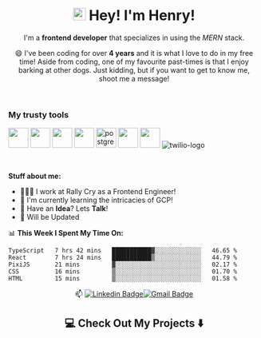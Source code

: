 <h1 align="center"><img src="https://media.giphy.com/media/hvRJCLFzcasrR4ia7z/giphy.gif" width="25px"> Hey! I'm Henry!</h1>

<p align="center">
  I'm a <strong>frontend developer</strong>  that specializes in using the <i>MERN</i> stack.

<p align="center"> 
😄 I've been coding for over <strong>4 years</strong>  and it is what I love to do in my free time! Aside from coding, one of my favourite past-times is that I enjoy barking at other dogs. Just kidding, but if you want to get to know me, shoot me a message! 
</p>

<br>

### My trusty tools
<p> 
  <img src="https://cdn.jsdelivr.net/gh/devicons/devicon@latest/icons/react/react-original.svg" width="40px">
  <img src="https://cdn.jsdelivr.net/gh/devicons/devicon@latest/icons/javascript/javascript-original.svg" width="40px">
  <img src="https://cdn.jsdelivr.net/gh/devicons/devicon@latest/icons/html5/html5-plain.svg" width="40px">
  <img src="https://cdn.jsdelivr.net/gh/devicons/devicon@latest/icons/css3/css3-plain.svg" width="40px">
  <img src="https://res.cloudinary.com/nico1711/image/upload/c_scale,h_30/v1598849660/postgresql_zsfd9p.png" alt="postgres-logo" width="40px">
  <img src="https://cdn.jsdelivr.net/gh/devicons/devicon@latest/icons/nodejs/nodejs-plain.svg" width="40px">
  <img src="https://cdn.jsdelivr.net/gh/devicons/devicon@latest/icons/git/git-original.svg" width="40px">
  <img src="https://res.cloudinary.com/nico1711/image/upload/c_scale,h_30/v1598849650/twilio_j6qvbk.png" alt="twilio-logo">
  
</p>

<br>



**Stuff about me:**

- 👨🏽‍💻 I work at Rally Cry as a Frontend Engineer!
- 🌱 I'm currently learning the intricacies of GCP!
- 💬 Have an **Idea**? Lets **Talk**!
- 📝 Will be Updated




📊 **This Week I Spent My Time On:**

```                                                    
TypeScript   7 hrs 42 mins   ███████████▓░░░░░░░░░░░░░   46.65 % 
React        7 hrs 24 mins   ███████████▒░░░░░░░░░░░░░   44.79 % 
PixiJS       21 mins         ▓░░░░░░░░░░░░░░░░░░░░░░░░   02.17 % 
CSS          16 mins         ▒░░░░░░░░░░░░░░░░░░░░░░░░   01.70 % 
HTML         15 mins         ▒░░░░░░░░░░░░░░░░░░░░░░░░   01.58 % 
```



<div align="center">
  
📫 [![Linkedin Badge](https://img.shields.io/badge/-henryngann-blue?style=flat-square&logo=Linkedin&logoColor=white&link=https://www.linkedin.com/in/henry-ngan-183620b6)](https://www.linkedin.com/in/henry-ngan-183620b6)[![Gmail Badge](https://img.shields.io/badge/-henrynganwork@gmail.com-c14438?style=flat-square&logo=Gmail&logoColor=white&link=mailto:henrynganwork@gmail.com)](mailto:henrynganwork@gmail.com)

</div>

<h2  align="center">💻 Check Out My Projects ⬇️ </h2>
